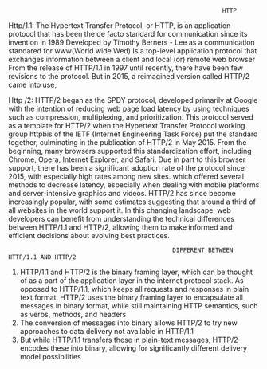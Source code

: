                                                                HTTP 
 
 Http/1.1: 
The Hypertext Transfer Protocol, or HTTP, is an application protocol that has been the de facto standard for communication 
since its invention in 1989
Developed by Timothy Berners - Lee as a communication standared for www(World wide Wed)
Is a top-level application protocol that exchanges information between a client and local (or) remote web browser
From the release of HTTP/1.1 in 1997 until recently, there have been few revisions to the protocol. 
But in 2015, a reimagined version called HTTP/2 came into use, 
 
Http /2:
HTTP/2 began as the SPDY protocol, developed primarily at Google with the intention of reducing web page load latency by using techniques such as compression, multiplexing, 
and prioritization.
This protocol served as a template for HTTP/2 when the Hypertext Transfer Protocol working group httpbis of the IETF (Internet Engineering Task Force) put the standard together, culminating in the publication of HTTP/2 in May 2015. 
From the beginning, many browsers supported this standardization effort, including Chrome, Opera, Internet Explorer, and Safari. 
Due in part to this browser support, there has been a significant adoption rate of the protocol since 2015, with especially high rates among new sites.
which offered several methods to decrease latency, especially when dealing with mobile platforms and server-intensive graphics and videos. 
HTTP/2 has since become increasingly popular, with some estimates suggesting that around a third of all websites in the world support it. 
In this changing landscape, web developers can benefit from understanding the technical differences between HTTP/1.1 and HTTP/2, 
allowing them to make informed and efficient decisions about evolving best practices.

                                                  DIFFERENT BETWEEN HTTP/1.1 AND HTTP/2
 
1. HTTP/1.1 and HTTP/2 is the binary framing layer, which can be thought of as a part of the application layer in the internet protocol stack. As opposed to HTTP/1.1, which keeps all requests and responses in plain text format, HTTP/2 uses the binary framing layer to encapsulate all messages in binary format, while still maintaining HTTP semantics, such as verbs, methods, and headers
2. The conversion of messages into binary allows HTTP/2 to try new approaches to data delivery not available in HTTP/1.1
3. But while HTTP/1.1 transfers these in plain-text messages, HTTP/2 encodes these into binary, allowing for significantly different delivery model possibilities

